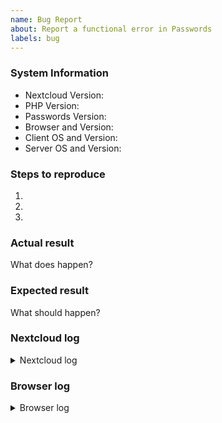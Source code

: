 ```yaml
---
name: Bug Report
about: Report a functional error in Passwords
labels: bug
---
```


<!--
For QUESTIONS or SUPPORT, please visit the forum
 -> https://help.nextcloud.com/c/apps/passwords
 or look into the MANUAL
 -> https://git.mdns.eu/nextcloud/passwords/wikis/home

If your request is about the BROWSER EXTENSION, please go to
 -> https://github.com/marius-wieschollek/passwords-webextension

Check the issue tracker
 -> https://github.com/marius-wieschollek/passwords/issues?q=is%3Aissue+label%3Abug
 and try the NIGHTLY releases
 -> https://apps.nextcloud.com/apps/passwords/releases

Remember not to include personal data as this is public.
-->


### System Information
- Nextcloud Version:
- PHP Version:
- Passwords Version:
- Browser and Version:
- Client OS and Version:
- Server OS and Version:

### Steps to reproduce
1. <!-- Tell us percisely how to reproduce your bug -->
2. <!-- Provide sample data if needed -->
3. <!-- Include relevant user settings and app settings if not standard -->

### Actual result
What does happen?

### Expected result
What should happen?

### Nextcloud log
<details>
<summary>Nextcloud log</summary>

```
See Settings > Log  (Copy Raw)
```
</details>

### Browser log
<details>
<summary>Browser log</summary>

```
Press F12, copy what you see
```
</details>
